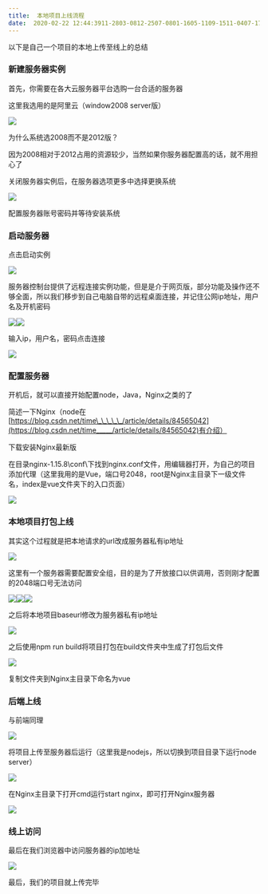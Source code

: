 ```yaml
---
title:  本地项目上线流程 
date:  2020-02-22 12:44:3911-2803-0812-2507-0801-1605-1109-1511-0407-1706-3010-1710-2403-2003-1603-0802-2511-0411-03 
---
```

以下是自己一个项目的本地上传至线上的总结

### 新建服务器实例

首先，你需要在各大云服务器平台选购一台合适的服务器

这里我选用的是阿里云（window2008 server版）

![](https://img-blog.csdnimg.cn/20200222102725702.png)

为什么系统选2008而不是2012版？

因为2008相对于2012占用的资源较少，当然如果你服务器配置高的话，就不用担心了

关闭服务器实例后，在服务器选项更多中选择更换系统

![](https://img-blog.csdnimg.cn/20200222104511667.png?x-oss-processimage/watermark,type_ZmFuZ3poZW5naGVpdGk,shadow_10,text_aHR0cHM6Ly9ibG9nLmNzZG4ubmV0L3RpbWVfX19fXw,size_16,color_FFFFFF,t_70)

配置服务器账号密码并等待安装系统

### 启动服务器

点击启动实例

![](https://img-blog.csdnimg.cn/20200222105936270.png?x-oss-processimage/watermark,type_ZmFuZ3poZW5naGVpdGk,shadow_10,text_aHR0cHM6Ly9ibG9nLmNzZG4ubmV0L3RpbWVfX19fXw,size_16,color_FFFFFF,t_70)

服务器控制台提供了远程连接实例功能，但是是介于网页版，部分功能及操作还不够全面，所以我们移步到自己电脑自带的远程桌面连接，并记住公网ip地址，用户名及开机密码

![](https://img-blog.csdnimg.cn/20200222104834645.png)![](https://img-blog.csdnimg.cn/20200222105744415.png?x-oss-processimage/watermark,type_ZmFuZ3poZW5naGVpdGk,shadow_10,text_aHR0cHM6Ly9ibG9nLmNzZG4ubmV0L3RpbWVfX19fXw,size_16,color_FFFFFF,t_70)

输入ip，用户名，密码点击连接

![](https://img-blog.csdnimg.cn/20200222111128474.png?x-oss-processimage/watermark,type_ZmFuZ3poZW5naGVpdGk,shadow_10,text_aHR0cHM6Ly9ibG9nLmNzZG4ubmV0L3RpbWVfX19fXw,size_16,color_FFFFFF,t_70)

### 配置服务器

开机后，就可以直接开始配置node，Java，Nginx之类的了

简述一下Nginx（node在[https://blog.csdn.net/time\_\_\_\_\_/article/details/84565042](https://blog.csdn.net/time_____/article/details/84565042)有介绍）

下载安装Nginx最新版

在目录nginx-1.15.8\\conf\\下找到nginx.conf文件，用编辑器打开，为自己的项目添加代理（这里我用的是Vue，端口号2048，root是Nginx主目录下一级文件名，index是vue文件夹下的入口页面）

![](https://img-blog.csdnimg.cn/20200222112735376.png?x-oss-processimage/watermark,type_ZmFuZ3poZW5naGVpdGk,shadow_10,text_aHR0cHM6Ly9ibG9nLmNzZG4ubmV0L3RpbWVfX19fXw,size_16,color_FFFFFF,t_70)

### 本地项目打包上线

其实这个过程就是把本地请求的url改成服务器私有ip地址

![](https://img-blog.csdnimg.cn/20200222114007547.png)

这里有一个服务器需要配置安全组，目的是为了开放接口以供调用，否则刚才配置的2048端口号无法访问

![](https://img-blog.csdnimg.cn/20200222114728961.png)![](https://img-blog.csdnimg.cn/20200222114647396.png)![](https://img-blog.csdnimg.cn/2020022211484235.png?x-oss-processimage/watermark,type_ZmFuZ3poZW5naGVpdGk,shadow_10,text_aHR0cHM6Ly9ibG9nLmNzZG4ubmV0L3RpbWVfX19fXw,size_16,color_FFFFFF,t_70)

之后将本地项目baseurl修改为服务器私有ip地址

![](https://img-blog.csdnimg.cn/20200222115239866.png?x-oss-processimage/watermark,type_ZmFuZ3poZW5naGVpdGk,shadow_10,text_aHR0cHM6Ly9ibG9nLmNzZG4ubmV0L3RpbWVfX19fXw,size_16,color_FFFFFF,t_70)

之后使用npm run build将项目打包在build文件夹中生成了打包后文件

![](https://img-blog.csdnimg.cn/2020022211592867.png)

复制文件夹到Nginx主目录下命名为vue

### 后端上线

与前端同理

![](https://img-blog.csdnimg.cn/20200222123423361.png)

将项目上传至服务器后运行（这里我是nodejs，所以切换到项目目录下运行node server）

![](https://img-blog.csdnimg.cn/20200222124131385.png?x-oss-processimage/watermark,type_ZmFuZ3poZW5naGVpdGk,shadow_10,text_aHR0cHM6Ly9ibG9nLmNzZG4ubmV0L3RpbWVfX19fXw,size_16,color_FFFFFF,t_70)

在Nginx主目录下打开cmd运行start nginx，即可打开Nginx服务器

![](https://img-blog.csdnimg.cn/20200222123905731.png?x-oss-processimage/watermark,type_ZmFuZ3poZW5naGVpdGk,shadow_10,text_aHR0cHM6Ly9ibG9nLmNzZG4ubmV0L3RpbWVfX19fXw,size_16,color_FFFFFF,t_70)

### 线上访问

最后在我们浏览器中访问服务器的ip加地址

![](https://img-blog.csdnimg.cn/20200222124319914.png?x-oss-processimage/watermark,type_ZmFuZ3poZW5naGVpdGk,shadow_10,text_aHR0cHM6Ly9ibG9nLmNzZG4ubmV0L3RpbWVfX19fXw,size_16,color_FFFFFF,t_70)

最后，我们的项目就上传完毕